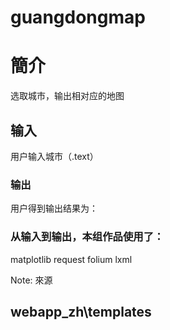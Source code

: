# guangdongmap

# 簡介 
选取城市，输出相对应的地图
## 输入
用户输入城市（.text）

### 输出
用户得到输出结果为：



### 从输入到输出，本组作品使用了：

matplotlib
request
folium
lxml

Note: 來源

## webapp_zh\templates


